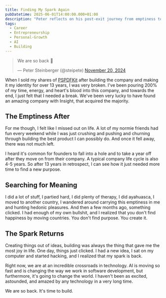 ```yaml
---
title: Finding My Spark Again
pubDatetime: 2025-06-01T14:00:00.000+01:00
description: "Peter reflects on his post-exit journey from emptiness to rediscovering his passion for building, sparked by AI's transformative potential."
tags:
  - Career
  - Entrepreneurship
  - Personal-Growth
  - AI
  - Building
---
```


<blockquote class="twitter-tweet" data-width="550" data-theme="light" data-dnt="true"><p lang="en" dir="ltr">We are so back 🚀</p>&mdash; Peter Steinberger (@steipete) <a href="https://twitter.com/steipete/status/1925983535958999393?ref_src=twsrc%5Etfw">November 20, 2024</a></blockquote>

When I sold my shares of [PSPDFKit](https://www.nutrient.io/) after building the company and making it my identity for over 13 years, I was very broken. I've been pouring 200% of my time, energy, and heart's blood into this company, and towards the end, I just felt that I needed a break. We've been very lucky to have found an amazing company with Insight, that acquired the majority.

## The Emptiness After

For me though, I felt like I missed out on life. A lot of my normie friends had fun every weekend while I was just crushing and pushing and churning through building the best product I can possibly do. And once it fell away, there was not much left.

I heard it's common for founders to fall into a hole and to take a year off after they move on from their company. A typical company life cycle is also 4-5 years. So after 13 years in retrospect, I can see how it just needed more time to find a new purpose.

## Searching for Meaning

I did a lot of stuff, I partied hard, I did plenty of therapy, I did ayahuasca, I moved to another country, I wandered around carrying this emptiness in me and hunting hedonic pleasures. And then a few months ago, something clicked. I had enough of my own bullshit, and I realized that you don't find happiness by moving countries. You don't find purpose. You create it.

## The Spark Returns

Creating things out of ideas, building was always the thing that gave me the most joy in life. One day, things just clicked. I had a new idea, I sat on my computer and started hacking, and I realized that my spark is back.

Right now, we are at an incredible crossroads in technology. AI is moving so fast and is changing the way we work in software development, but furthermore, it's going to change the world. I haven't been as excited, astounded, and amazed by any technology in a very long time.

We are so back. It's time to build.
